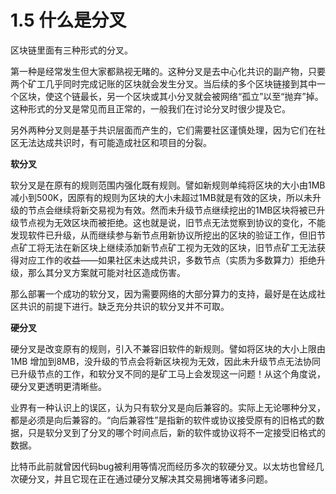 # 1.5 什么是分叉

区块链里面有三种形式的分叉。

第一种是经常发生但大家都熟视无睹的。这种分叉是去中心化共识的副产物，只要两个矿工几乎同时完成记账的区块就会发生分叉。当后续的多个区块链接到其中一个区块，使这个链最长，另一个区块或其小分叉就会被网络“孤立”以至“抛弃”掉。这种形式的分叉是常见而且正常的，一般我们在讨论分叉时很少提及它。

另外两种分叉则是基于共识层面而产生的，它们需要社区谨慎处理，因为它们在社区无法达成共识时，有可能造成社区和项目的分裂。

**软分叉**

软分叉是在原有的规则范围内强化既有规则。譬如新规则单纯将区块的大小由1MB 减小到500K，因原有的规则为区块的大小未超过1MB就是有效的区块，所以未升级的节点会继续将新交易视为有效。然而未升级节点继续挖出的1MB区块将被已升级节点视为无效区块而被拒绝。这也就是说，旧节点无法觉察到协议的变化，不能发现软件已升级，从而继续参与新节点用新协议所挖出的区块的验证工作，但旧节点矿工将无法在新区块上继续添加新节点矿工视为无效的区块，旧节点矿工无法获得对应工作的收益——如果社区未达成共识，多数节点（实质为多数算力）拒绝升级，那么其分叉方案就可能对社区造成伤害。

那么部署一个成功的软分叉，因为需要网络的大部分算力的支持，最好是在达成社区共识的前提下进行。缺乏充分共识的软分叉并不可取。

**硬分叉**

硬分叉是改变原有的规则，引入不兼容旧软件的新规则。譬如将区块的大小上限由1MB 增加到8MB，没升级的节点会将新区块视为无效，因此未升级节点无法协同已升级节点的工作，和软分叉不同的是矿工马上会发现这一问题！从这个角度说，硬分叉更透明更清晰些。

业界有一种认识上的误区，认为只有软分叉是向后兼容的。实际上无论哪种分叉，都是必须是向后兼容的。“向后兼容性”是指新的软件或协议接受原有的旧格式的数据，只是软分叉到了分叉的哪个时间点后，新的软件或协议将不一定接受旧格式的数据。

比特币此前就曾因代码bug被利用等情况而经历多次的软硬分叉。以太坊也曾经几次硬分叉，并且它现在正在通过硬分叉解决其交易拥堵等诸多问题。

